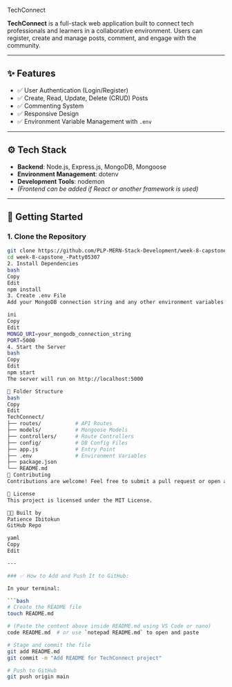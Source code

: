  TechConnect

**TechConnect** is a full-stack web application built to connect tech professionals and learners in a collaborative environment. Users can register, create and manage posts, comment, and engage with the community.

---

## ✨ Features

- ✅ User Authentication (Login/Register)
- ✅ Create, Read, Update, Delete (CRUD) Posts
- ✅ Commenting System
- ✅ Responsive Design
- ✅ Environment Variable Management with `.env`

---

## ⚙️ Tech Stack

- **Backend**: Node.js, Express.js, MongoDB, Mongoose
- **Environment Management**: dotenv
- **Development Tools**: nodemon
- *(Frontend can be added if React or another framework is used)*

---

## 🚀 Getting Started

### 1. Clone the Repository

```bash
git clone https://github.com/PLP-MERN-Stack-Development/week-8-capstone_-Patty05307.git
cd week-8-capstone_-Patty05307
2. Install Dependencies
bash
Copy
Edit
npm install
3. Create .env File
Add your MongoDB connection string and any other environment variables:

ini
Copy
Edit
MONGO_URI=your_mongodb_connection_string
PORT=5000
4. Start the Server
bash
Copy
Edit
npm start
The server will run on http://localhost:5000

📁 Folder Structure
bash
Copy
Edit
TechConnect/
├── routes/           # API Routes
├── models/           # Mongoose Models
├── controllers/      # Route Controllers
├── config/           # DB Config Files
├── app.js            # Entry Point
├── .env              # Environment Variables
├── package.json
└── README.md
🙌 Contributing
Contributions are welcome! Feel free to submit a pull request or open an issue.

📜 License
This project is licensed under the MIT License.

👩‍💻 Built by
Patience Ibitokun
GitHub Repo

yaml
Copy
Edit

---

### ✅ How to Add and Push It to GitHub:

In your terminal:

```bash
# Create the README file
touch README.md

# (Paste the content above inside README.md using VS Code or nano)
code README.md  # or use `notepad README.md` to open and paste

# Stage and commit the file
git add README.md
git commit -m "Add README for TechConnect project"

# Push to GitHub
git push origin main
